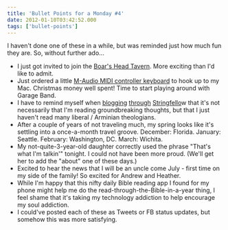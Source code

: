 ```yaml
---
title: 'Bullet Points for a Monday #4'
date: 2012-01-10T03:42:52.000
tags: ['bullet-points']
---
```


I haven't done one of these in a while, but was reminded just how much fun they are. So, without further ado...

- I just got invited to join the [Boar's Head Tavern](http://boarsheadtavern.com). More exciting than I'd like to admit.
- Just ordered a little [M-Audio MIDI controller keyboard](http://www.amazon.com/M-Audio-Keystation-61-Key-Semi-Weighted-Controller/dp/B0002H0GF0/ref=sr_1_1?s=musical-instruments&ie=UTF8&qid=1326166140&sr=1-1) to hook up to my Mac. Christmas money well spent! Time to start playing around with Garage Band.
- I have to remind myself when [blogging](/12/01/william-stringfellow-an-ethic-for-christians-other-aliens-in-a-strange-land/ 'William Stringfellow: “An Ethic for Christians & Other Aliens In A Strange Land') [through](/12/01/stringfellow-on-revelation/ 'Stringfellow on Revelation') [Stringfello](/12/01/second-guessing-god/ 'Second-guessing God')w that it's not necessarily that I'm reading groundbreaking thoughts, but that I just haven't read many liberal / Arminian theologians.
- After a couple of years of not traveling much, my spring looks like it's settling into a once-a-month travel groove. December: Florida. January: Seattle. February: Washington, DC. March: Wichita.
- My not-quite-3-year-old daughter correctly used the phrase "That's what I'm talkin'" tonight. I could not have been more proud. (We'll get her to add the "about" one of these days.)
- Excited to hear the news that I will be an uncle come July - first time on my side of the family! So excited for Andrew and Heather.
- While I'm happy that this nifty daily Bible reading app I found for my phone might help me do the read-through-the-Bible-in-a-year thing, I feel shame that it's taking my technology addiction to help encourage my soul addiction.
- I could've posted each of these as Tweets or FB status updates, but somehow this was more satisfying.
